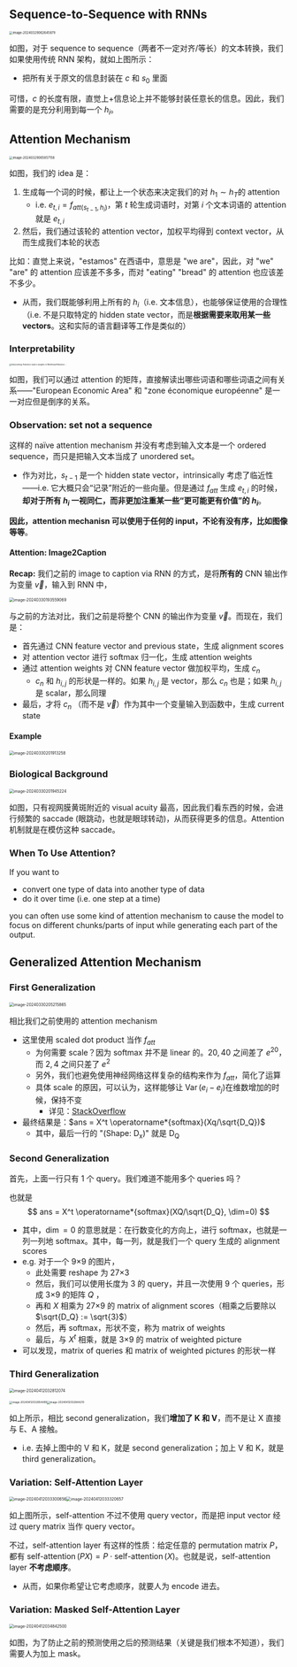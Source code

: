 ## Sequence-to-Sequence with RNNs

<img src="https://cdn.jsdelivr.net/gh/mtdickens/mtd-images/img/202403290626691.png" alt="image-20240329062645879" style="zoom: 40%;" />

如图，对于 sequence to sequence（两者不一定对齐/等长）的文本转换，我们如果使用传统 RNN 架构，就如上图所示：

- 把所有关于原文的信息封装在 $c$ 和 $s_0$ 里面	

可惜，$c$ 的长度有限，直觉上+信息论上并不能够封装任意长的信息。因此，我们需要的是充分利用到每一个 $h_i$。

## Attention Mechanism

<img src="https://cdn.jsdelivr.net/gh/mtdickens/mtd-images/img/202403290658624.png" alt="image-20240329065857158" style="zoom:40%;" />

如图，我们的 idea 是：

1. 生成每一个词的时候，都让上一个状态来决定我们的对 $h_1 \sim h_T$​ 的 attention
    - i.e. $e_{t,i} = f_{att{(s_{t-1}, h_i)}}$，第 $t$ 轮生成词语时，对第 $i$ 个文本词语的 attention 就是 $e_{t,i}$
2. 然后，我们通过该轮的 attention vector，加权平均得到 context vector，从而生成我们本轮的状态



比如：直觉上来说，"estamos" 在西语中，意思是 "we are"，因此，对 "we" "are" 的 attention 应该差不多多，而对 "eating" "bread" 的 attention 也应该差不多少。

- 从而，我们既能够利用上所有的 $h_i$（i.e. 文本信息），也能够保证使用的合理性（i.e. 不是只取特定的 hidden state vector，而是**根据需要来取用某一些 vectors**。这和实际的语言翻译等工作是类似的）

### Interpretability

<img src="https://cdn.jsdelivr.net/gh/mtdickens/mtd-images/img/202403290713148.jpeg" alt="Interpreting Attention matrix weights in MultiheadAttention ..." style="zoom: 25%;" />

如图，我们可以通过 attention 的矩阵，直接解读出哪些词语和哪些词语之间有关系——"European Economic Area" 和 "zone &eacute;conomique europ&eacute;enne" 是一一对应但是倒序的关系。

### Observation: set not a sequence

这样的 na&iuml;ve attention mechanism 并没有考虑到输入文本是一个 ordered sequence，而只是把输入文本当成了 unordered set。

- 作为对比，$s_{t-1}$ 是一个 hidden state vector，intrinsically 考虑了临近性——i.e. 它大概只会“记录”附近的一些向量。但是通过 $f_{att}$ 生成 $e_{t,i}$ 的时候，**却对于所有 $h_i$ 一视同仁，而非更加注重某一些“更可能更有价值”的 $h_i$**。

**因此，attention mechanisn 可以使用于任何的 input，不论有没有序，比如图像等等**。

#### Attention: Image2Caption

**Recap:** 我们之前的 image to caption via RNN 的方式，是将**所有的** CNN 输出作为变量 $\vec v$，输入到 RNN 中，

<img src="https://cdn.jsdelivr.net/gh/mtdickens/mtd-images/img/202403301936753.png" alt="image-20240330193559069" style="zoom:50%;" />

与之前的方法对比，我们之前是将整个 CNN 的输出作为变量 $\vec v$。而现在，我们是：

- 首先通过 CNN feature vector and previous state，生成 alignment scores
- 对 attention vector 进行 softmax 归一化，生成 attention weights
- 通过 attention weights 对 CNN feature vector 做加权平均，生成 $c_n$
    - $c_n$ 和 $h_{i,j}$ 的形状是一样的。如果 $h_{i,j}$ 是 vector，那么 $c_n$ 也是；如果 $h_{i,j}$ 是 scalar，那么同理
- 最后，才将 $c_n$ （而不是 $\vec v$）作为其中一个变量输入到函数中，生成 current state

#### Example

<img src="https://cdn.jsdelivr.net/gh/mtdickens/mtd-images/img/202403302019506.png" alt="image-20240330201913258" style="zoom: 50%;" />



### Biological Background

<img src="https://cdn.jsdelivr.net/gh/mtdickens/mtd-images/img/202403302019147.png" alt="image-20240330201945224" style="zoom:50%;" />

如图，只有视网膜黄斑附近的 visual acuity 最高，因此我们看东西的时候，会进行频繁的 saccade (眼跳动，也就是眼球转动)，从而获得更多的信息。Attention 机制就是在模仿这种 saccade。

### When To Use Attention?

If you want to 

- convert one type of data into another type of data
- do it over time (i.e. one step at a time)

you can often use some kind of attention mechanism to cause the model to focus on different chunks/parts of input while generating each part of the output.

## Generalized Attention Mechanism

### First Generalization

<img src="https://cdn.jsdelivr.net/gh/mtdickens/mtd-images/img/202403302052191.png" alt="image-20240330205215865" style="zoom:50%;" />

相比我们之前使用的 attention mechanism

- 这里使用 scaled dot product 当作 $f_{att}$
    - 为何需要 scale？因为 softmax 并不是 linear 的。$20, 40$ 之间差了 $e^{20}$，而 $2, 4$ 之间只差了 $e^2$
    - 另外，我们也避免使用神经网络这样复杂的结构来作为 $f_{att}$​​，简化了运算
    - 具体 scale 的原因，可以认为，这样能够让 $\operatorname*{Var}(e_i - e_j)$​ 在维数增加的时候，保持不变
        - 详见：[StackOverflow](https://ai.stackexchange.com/questions/21237/why-does-this-multiplication-of-q-and-k-have-a-variance-of-d-k-in-scaled)
- 最终结果是：$ans = X^t \operatorname*{softmax}(Xq/\sqrt{D_Q})$​
    - 其中，最后一行的 "(Shape: D<sub>x</sub>)" 就是 D<sub>Q</sub>


### Second Generalization

首先，上面一行只有 1 个 query。我们难道不能用多个 queries 吗？

也就是
$$
ans = X^t \operatorname*{softmax}(XQ/\sqrt{D_Q}, \dim=0)
$$

- 其中，$\dim=0$ 的意思就是：在行数变化的方向上，进行 softmax，也就是一列一列地 softmax。其中，每一列，就是我们一个 query 生成的 alignment scores
- e.g. 对于一个 9&times;9 的图片，
    - 此处需要 reshape 为 27&times;3
    - 然后，我们可以使用长度为 3 的 query，并且一次使用 9 个 queries，形成 3&times;9 的矩阵 $Q$ ，
    - 再和 $X$ 相乘为 27&times;9 的 matrix of alignment scores（相乘之后要除以 $\sqrt{D_Q} := \sqrt{3}$）
    - 然后，再 softmax，形状不变，称为 matrix of weights
    - 最后，与 $X^t$ 相乘，就是 3&times;9 的 matrix of weighted picture
- 可以发现，matrix of queries 和 matrix of weighted pictures 的形状一样

### Third Generalization

<img src="https://gitlab.com/mtdickens1998/mtd-images/-/raw/main/img/2024/04/12_3_28_15_202404120328608.png" alt="image-20240412032812074" style="zoom: 50%;" />

<img src="https://gitlab.com/mtdickens1998/mtd-images/-/raw/main/img/2024/04/12_3_28_55_202404120328865.png" alt="image-20240412032854499" style="zoom:33%;" /><img src="https://gitlab.com/mtdickens1998/mtd-images/-/raw/main/img/2024/04/12_3_28_48_202404120328218.png" alt="image-20240412032844210" style="zoom:33%;" />

如上所示，相比 second generalization，我们**增加了 K 和 V**，而不是让 X 直接与 E、A 接触。

- i.e. 去掉上图中的 V 和 K，就是 second generalization；加上 V 和 K，就是 third generalization。

### Variation: Self-Attention Layer

<img src="https://gitlab.com/mtdickens1998/mtd-images/-/raw/main/img/2024/04/12_3_33_3_202404120333601.png" alt="image-20240412033300656" style="zoom:50%;" /><img src="https://gitlab.com/mtdickens1998/mtd-images/-/raw/main/img/2024/04/12_3_33_24_202404120333400.png" alt="image-20240412033320657" style="zoom: 50%;" />

如上图所示，self-attention 不过不使用 query vector，而是把 input vector 经过 query matrix 当作 query vector。

不过，self-attention layer 有这样的性质：给定任意的 permutation matrix $P$，都有 $\operatorname*{self-attention}(PX) = P \cdot \operatorname*{self-attention}(X)$。也就是说，self-attention layer **不考虑顺序**。

- 从而，如果你希望让它考虑顺序，就要人为  encode 进去。

### Variation: Masked Self-Attention Layer

<img src="https://gitlab.com/mtdickens1998/mtd-images/-/raw/main/img/2024/04/12_3_48_45_202404120348701.png" alt="image-20240412034842500" style="zoom: 50%;" />

如图，为了防止之前的预测使用之后的预测结果（关键是我们根本不知道），我们需要人为加上 mask。
